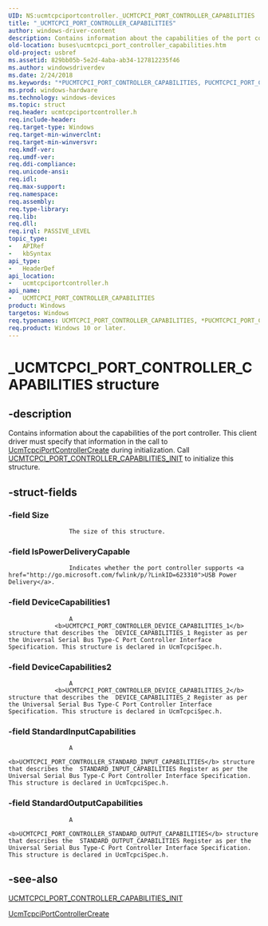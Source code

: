 ```yaml
---
UID: NS:ucmtcpciportcontroller._UCMTCPCI_PORT_CONTROLLER_CAPABILITIES
title: "_UCMTCPCI_PORT_CONTROLLER_CAPABILITIES"
author: windows-driver-content
description: Contains information about the capabilities of the port controller.
old-location: buses\ucmtcpci_port_controller_capabilities.htm
old-project: usbref
ms.assetid: 829bb05b-5e2d-4aba-ab34-127812235f46
ms.author: windowsdriverdev
ms.date: 2/24/2018
ms.keywords: "*PUCMTCPCI_PORT_CONTROLLER_CAPABILITIES, PUCMTCPCI_PORT_CONTROLLER_CAPABILITIES, PUCMTCPCI_PORT_CONTROLLER_CAPABILITIES structure pointer [Buses], UCMTCPCI_PORT_CONTROLLER_CAPABILITIES, UCMTCPCI_PORT_CONTROLLER_CAPABILITIES structure [Buses], _UCMTCPCI_PORT_CONTROLLER_CAPABILITIES, buses.ucmtcpci_port_controller_capabilities, ucmtcpciportcontroller/PUCMTCPCI_PORT_CONTROLLER_CAPABILITIES, ucmtcpciportcontroller/UCMTCPCI_PORT_CONTROLLER_CAPABILITIES"
ms.prod: windows-hardware
ms.technology: windows-devices
ms.topic: struct
req.header: ucmtcpciportcontroller.h
req.include-header: 
req.target-type: Windows
req.target-min-winverclnt: 
req.target-min-winversvr: 
req.kmdf-ver: 
req.umdf-ver: 
req.ddi-compliance: 
req.unicode-ansi: 
req.idl: 
req.max-support: 
req.namespace: 
req.assembly: 
req.type-library: 
req.lib: 
req.dll: 
req.irql: PASSIVE_LEVEL
topic_type:
-	APIRef
-	kbSyntax
api_type:
-	HeaderDef
api_location:
-	ucmtcpciportcontroller.h
api_name:
-	UCMTCPCI_PORT_CONTROLLER_CAPABILITIES
product: Windows
targetos: Windows
req.typenames: UCMTCPCI_PORT_CONTROLLER_CAPABILITIES, *PUCMTCPCI_PORT_CONTROLLER_CAPABILITIES
req.product: Windows 10 or later.
---
```


# _UCMTCPCI_PORT_CONTROLLER_CAPABILITIES structure


## -description


Contains information about the capabilities of the port controller.
             This client driver must specify that information in the call to <a href="https://msdn.microsoft.com/library/windows/hardware/mt805844">UcmTcpciPortControllerCreate</a> during initialization. 
                 Call <a href="https://msdn.microsoft.com/library/windows/hardware/mt805871">UCMTCPCI_PORT_CONTROLLER_CAPABILITIES_INIT</a> to initialize this structure.
             


## -struct-fields




### -field Size


                     The size of this structure.
                 


### -field IsPowerDeliveryCapable


                     Indicates whether the port controller supports <a href="http://go.microsoft.com/fwlink/p/?LinkID=623310">USB Power Delivery</a>.


### -field DeviceCapabilities1


                     A 
                 <b>UCMTCPCI_PORT_CONTROLLER_DEVICE_CAPABILITIES_1</b> structure that describes the  DEVICE_CAPABILITIES_1 Register as per the Universal Serial Bus Type-C Port Controller Interface Specification. This structure is declared in UcmTcpciSpec.h.


### -field DeviceCapabilities2


                     A 
                 <b>UCMTCPCI_PORT_CONTROLLER_DEVICE_CAPABILITIES_2</b> structure that describes the  DEVICE_CAPABILITIES_2 Register as per the Universal Serial Bus Type-C Port Controller Interface Specification. This structure is declared in UcmTcpciSpec.h.


### -field StandardInputCapabilities


                     A 
                 <b>UCMTCPCI_PORT_CONTROLLER_STANDARD_INPUT_CAPABILITIES</b> structure that describes the  STANDARD_INPUT_CAPABILITIES Register as per the Universal Serial Bus Type-C Port Controller Interface Specification. This structure is declared in UcmTcpciSpec.h.


### -field StandardOutputCapabilities


                     A 
                 <b>UCMTCPCI_PORT_CONTROLLER_STANDARD_OUTPUT_CAPABILITIES</b> structure that describes the  STANDARD_OUTPUT_CAPABILITIES Register as per the Universal Serial Bus Type-C Port Controller Interface Specification. This structure is declared in UcmTcpciSpec.h.


## -see-also




<a href="https://msdn.microsoft.com/library/windows/hardware/mt805871">UCMTCPCI_PORT_CONTROLLER_CAPABILITIES_INIT</a>



<a href="https://msdn.microsoft.com/library/windows/hardware/mt805844">UcmTcpciPortControllerCreate</a>
 

 

